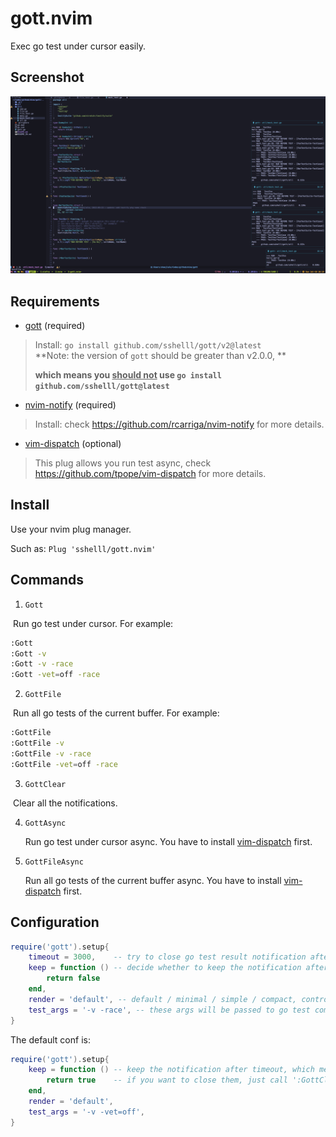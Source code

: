 # gott.nvim

Exec go test under cursor easily.



## Screenshot

![](img/demo.jpg)



## Requirements

- [gott](https://github.com/sshelll/gott) (required)

> Install: `go install github.com/sshelll/gott/v2@latest`  
> **Note: the version of `gott` should be greater than v2.0.0, **
>
> **which means you <u>should not</u> use `go install github.com/sshelll/gott@latest`**

- [nvim-notify](https://github.com/rcarriga/nvim-notify) (required)

> Install: check https://github.com/rcarriga/nvim-notify for more details.

- [vim-dispatch](https://github.com/tpope/vim-dispatch) (optional)

> This plug allows you run test async, check https://github.com/tpope/vim-dispatch for more details.


## Install

Use your nvim plug manager.

Such as: `Plug 'sshelll/gott.nvim'`



## Commands

1. `Gott`

​	Run go test under cursor. For example:

```sh
:Gott
:Gott -v
:Gott -v -race
:Gott -vet=off -race
```

2. `GottFile`

​	Run all go tests of the current buffer. For example:

```sh
:GottFile
:GottFile -v
:GottFile -v -race
:GottFile -vet=off -race
```

3. `GottClear`

​	Clear all the notifications.

4. `GottAsync`

   Run go test under cursor async. You have to install [vim-dispatch](https://github.com/tpope/vim-dispatch) first.
   
6. `GottFileAsync`

   Run all go tests of the current buffer async. You have to install [vim-dispatch](https://github.com/tpope/vim-dispatch) first.

## Configuration

```lua
require('gott').setup{
    timeout = 3000,    -- try to close go test result notification after 3s.
    keep = function () -- decide whether to keep the notification after timeout(3s).
        return false
    end,
    render = 'default', -- default / minimal / simple / compact, controls the notification style.
    test_args = '-v -race', -- these args will be passed to go test command at any time.
}
```

The default conf is:

```lua
require('gott').setup{
    keep = function () -- keep the notification after timeout, which means the notification window will not be closed.
        return true    -- if you want to close them, just call ':GottClear'.
    end,
    render = 'default',
    test_args = '-v -vet=off',
}
```

